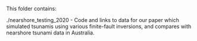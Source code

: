 This folder contains:

./nearshore_testing_2020 - Code and links to data for our paper which simulated tsunamis using various finite-fault inversions, and compares with nearshore tsunami data in Australia.
